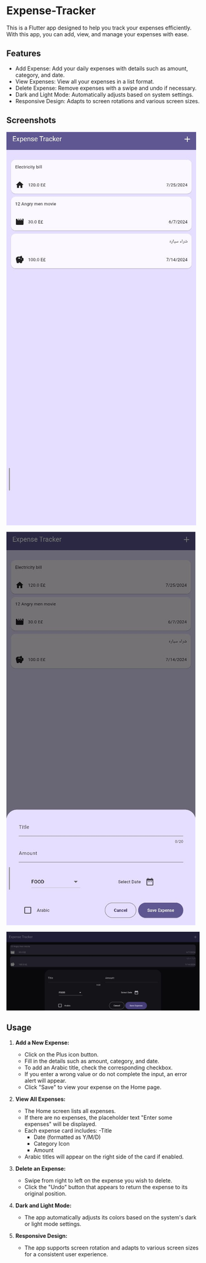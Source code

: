 # Expense-Tracker
This is a Flutter app designed to help you track your expenses efficiently. With this app, you can add, view, and manage your expenses with ease.

## Features
- Add Expense: Add your daily expenses with details such as amount, category, and date.
- View Expenses: View all your expenses in a list format.
- Delete Expense: Remove expenses with a swipe and undo if necessary.
- Dark and Light Mode: Automatically adjusts based on system settings.
- Responsive Design: Adapts to screen rotations and various screen sizes.

## Screenshots

![HomeScreen](Screenshots/home_screen.png)

![AddScreen](Screenshots/Add_screen.png)

![AlertScreen](Screenshots/Orientation.png)

## Usage

1. **Add a New Expense:**
    - Click on the Plus icon button.
    - Fill in the details such as amount, category, and date.
    - To add an Arabic title, check the corresponding checkbox.
    - If you enter a wrong value or do not complete the input, an error alert will appear.
    - Click "Save" to view your expense on the Home page.

2. **View All Expenses:**

    - The Home screen lists all expenses.
    - If there are no expenses, the placeholder text "Enter some expenses" will be displayed.
    - Each expense card includes:
      -Title
      - Date (formatted as Y/M/D)
      - Category Icon
      - Amount
    - Arabic titles will appear on the right side of the card if enabled.

3. **Delete an Expense:**

    - Swipe from right to left on the expense you wish to delete.
    - Click the "Undo" button that appears to return the expense to its original position.

4. **Dark and Light Mode:**

    - The app automatically adjusts its colors based on the system's dark or light mode settings.

5. **Responsive Design:**

    - The app supports screen rotation and adapts to various screen sizes for a consistent user experience.
